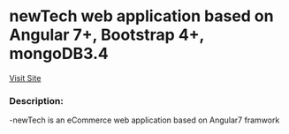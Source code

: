 # newTech web application based on Angular 7+, Bootstrap 4+, mongoDB3.4
<a target="_blank" href="https://newtech2.herokuapp.com">Visit Site</a>

### Description:

-newTech is an eCommerce web application based on Angular7 framwork

